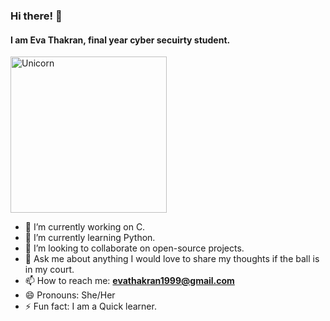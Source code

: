 ### Hi there! 👋

#### I am Eva Thakran, final year cyber secuirty student.

<img align="center" width=250px alt="Unicorn" src="https://media.giphy.com/media/3ohs4BSacFKI7A717y/giphy.gif" />

- 🔭 I’m currently working on C.
- 🌱 I’m currently learning Python.
- 👯 I’m looking to collaborate on open-source projects.
- 💬 Ask me about anything I would love to share my thoughts if the ball is in my court.
- 📫 How to reach me: **evathakran1999@gmail.com**
- 😄 Pronouns: She/Her
- ⚡ Fun fact: I am a Quick learner.

